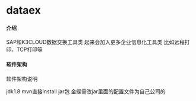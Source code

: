 # dataex

#### 介绍
SAP和K3CLOUD数据交换工具类  起来会加入更多企业信息化工具类 比如远程打印，TCP打印等

#### 软件架构
软件架构说明

jdk1.8
mvn直接install jar包
金蝶需改jar里面的配置文件为自己公司的


